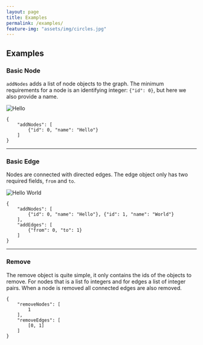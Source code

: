 ```yaml
---
layout: page
title: Examples
permalink: /examples/
feature-img: "assets/img/circles.jpg"
---
```


## Examples
### Basic Node
`addNodes` adds a list of node objects to the graph.
The minimum requirements for a node is an identifying integer: `{"id": 0}`, but here we also provide a name.

![Hello](/voog/assets/img/hello.png)
```
{
    "addNodes": [
        {"id": 0, "name": "Hello"}
    ]
}
```
---
### Basic Edge
Nodes are connected with directed edges. The edge object only has two required fields, `from` and `to`.

![Hello World](/voog/assets/img/hello_world.png)
```
{
    "addNodes": [
        {"id": 0, "name": "Hello"}, {"id": 1, "name": "World"}
    ],
    "addEdges": [
        {"from": 0, "to": 1}
    ]
}
```
---
### Remove
The remove object is quite simple, it only contains the ids of the objects to remove. For nodes that is a list fo integers and
for edges a list of integer pairs. When a node is removed all connected edges are also removed.

```
{
    "removeNodes": [
        1
    ],
    "removeEdges": [
        [0, 1]
    ]
}
```
